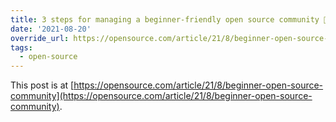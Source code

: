 ```yaml
---
title: 3 steps for managing a beginner-friendly open source community 🔗
date: '2021-08-20'
override_url: https://opensource.com/article/21/8/beginner-open-source-community
tags:
  - open-source
---
```


This post is at [https://opensource.com/article/21/8/beginner-open-source-community](https://opensource.com/article/21/8/beginner-open-source-community).
